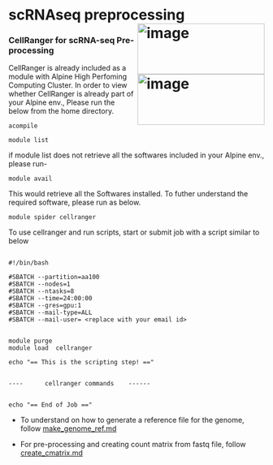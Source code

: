 # scRNAseq preprocessing  <img align = 'right' width="250" height = '100' alt="image" src="https://github.com/CiQi-Lab/10xgenomics_scRNAseq/assets/64673748/c333c7de-510f-4808-939e-e10200938bd0"> <img width="250" height='100' align = 'right' alt="image" src="https://github.com/CiQi-Lab/10xgenomics_scRNAseq/assets/64673748/1e9565e4-3e00-4e85-88ff-9f8009ff8890">


### CellRanger for scRNA-seq Pre-processing

CellRanger is already included as a module with Alpine High Perfoming Computing Cluster. In order to view whether CellRanger is already part of your Alpine env., Please run the below from the home directory.

```
acompile
```

```
module list
```

if module list does not retrieve all the softwares included in your Alpine env., please run-

```
module avail
```

This would retrieve all the Softwares installed. To futher understand the required software, please run as below.

```
module spider cellranger
```


To use cellranger and run scripts, start or submit job with a script similar to below

```

#!/bin/bash

#SBATCH --partition=aa100
#SBATCH --nodes=1
#SBATCH --ntasks=8
#SBATCH --time=24:00:00
#SBATCH --gres=gpu:1
#SBATCH --mail-type=ALL
#SBATCH --mail-user= <replace with your email id>


module purge
module load  cellranger

echo "== This is the scripting step! =="


----      cellranger commands    ------


echo "== End of Job =="

```


- To understand on how to generate a reference file for the genome, follow [make_genome_ref.md](https://github.com/CiQi-Lab/10xgenomics_scRNAseq/blob/main/make_genome_ref.md)

- For pre-processing and creating count matrix from fastq file, follow [create_cmatrix.md](https://github.com/CiQi-Lab/10xgenomics_scRNAseq/blob/main/create_cmatrix.md)
